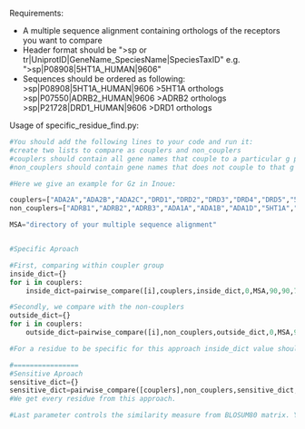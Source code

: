 

Requirements:
- A multiple sequence alignment containing orthologs of the receptors you want to compare
- Header format should be ">sp or tr|UniprotID|GeneName_SpeciesName|SpeciesTaxID" e.g. "\>sp|P08908|5HT1A_HUMAN|9606"
- Sequences should be ordered as following:
\>sp|P08908|5HT1A_HUMAN|9606
\>5HT1A orthologs
\>sp|P07550|ADRB2_HUMAN|9606
\>ADRB2 orthologs
\>sp|P21728|DRD1_HUMAN|9606
\>DRD1 orthologs

Usage of specific_residue_find.py:

```python
#You should add the following lines to your code and run it:
#create two lists to compare as couplers and non_couplers
#couplers should contain all gene names that couple to a particular g protein
#non_couplers should contain gene names that does not couple to that g protein

#Here we give an example for Gz in Inoue:

couplers=["ADA2A","ADA2B","ADA2C","DRD1","DRD2","DRD3","DRD4","DRD5","5HT1B","5HT1D","5HT1E","5HT2A","5HT2B","5HT2C","5HT4R","5HT6R","5HT7R","HRH1","HRH2","ACM3","ACM5"]
non_couplers=["ADRB1","ADRB2","ADRB3","ADA1A","ADA1B","ADA1D","5HT1A","5HT1F","HRH3","HRH4","ACM1","ACM2","ACM4"]

MSA="directory of your multiple sequence alignment"


#Specific Aproach

#First, comparing within coupler group
inside_dict={}
for i in couplers:
    inside_dict=pairwise_compare([i],couplers,inside_dict,0,MSA,90,90,70,"9606",1)

#Secondly, we compare with the non-couplers
outside_dict={}
for i in couplers:
    outside_dict=pairwise_compare([i],non_couplers,outside_dict,0,MSA,90,90,70,"9606",1)

#For a residue to be specific for this approach inside_dict value should be 0 and outside_dict value should be at leas 1

#================
#Sensitive Aproach
sensitive_dict={}
sensitive_dict=pairwise_compare([couplers],non_couplers,sensitive_dict,0,MSA,90,90,70,"9606",1)
#We get every residue from this approach.

#Last parameter controls the similarity measure from BLOSUM80 matrix. You can disable it by chaingin it to 0.
```

